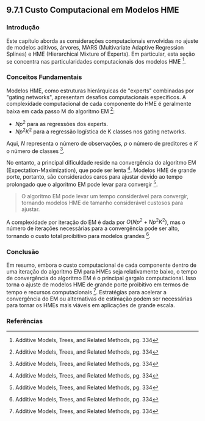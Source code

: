 ## 9.7.1 Custo Computacional em Modelos HME

### Introdução
Este capítulo aborda as considerações computacionais envolvidas no ajuste de modelos aditivos, árvores, MARS (Multivariate Adaptive Regression Splines) e HME (Hierarchical Mixture of Experts). Em particular, esta seção se concentra nas particularidades computacionais dos modelos HME [^334].

### Conceitos Fundamentais
Modelos HME, como estruturas hierárquicas de "experts" combinadas por "gating networks", apresentam desafios computacionais específicos. A complexidade computacional de cada componente do HME é geralmente baixa em cada passo M do algoritmo EM [^334]:

*   $Np^2$ para as regressões dos experts.
*   $Np^2K^2$ para a regressão logística de K classes nos gating networks.

Aqui, $N$ representa o número de observações, $p$ o número de preditores e $K$ o número de classes [^334].

No entanto, a principal dificuldade reside na convergência do algoritmo EM (Expectation-Maximization), que pode ser lenta [^334]. Modelos HME de grande porte, portanto, são considerados caros para ajustar devido ao tempo prolongado que o algoritmo EM pode levar para convergir [^334].

> O algoritmo EM pode levar um tempo considerável para convergir, tornando modelos HME de tamanho considerável custosos para ajustar.

A complexidade por iteração do EM é dada por $O(Np^2 + Np^2K^2)$, mas o número de iterações necessárias para a convergência pode ser alto, tornando o custo total proibitivo para modelos grandes [^334].

### Conclusão
Em resumo, embora o custo computacional de cada componente dentro de uma iteração do algoritmo EM para HMEs seja relativamente baixo, o tempo de convergência do algoritmo EM é o principal gargalo computacional. Isso torna o ajuste de modelos HME de grande porte proibitivo em termos de tempo e recursos computacionais [^334]. Estratégias para acelerar a convergência do EM ou alternativas de estimação podem ser necessárias para tornar os HMEs mais viáveis em aplicações de grande escala.

### Referências
[^334]: Additive Models, Trees, and Related Methods, pg. 334
<!-- END -->